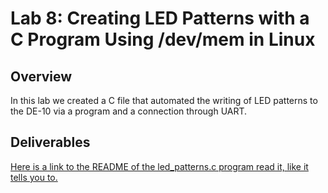 # Lab 8: Creating LED Patterns with a C Program Using /dev/mem in Linux
## Overview
In this lab we created a C file that automated the writing of LED patterns to the DE-10 via a program and a connection through UART.
## Deliverables
[Here is a link to the README of the led_patterns.c program read it, like it tells you to.](../sw/led_patterns/README.md)
